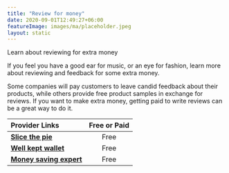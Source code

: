 ```yaml
---
title: "Review for money"
date: 2020-09-01T12:49:27+06:00
featureImage: images/ma/placeholder.jpeg
layout: static
---
```


Learn about reviewing for extra money

If you feel you have a good ear for music, or an eye for fashion, learn more about reviewing and feedback for some extra money.

Some companies will pay customers to leave candid feedback about their products, while others provide free product samples in exchange for reviews. If you want to make extra money, getting paid to write reviews can be a great way to do it.

| Provider Links      | Free or Paid  |  
| :-----------          | :--------------:      |  
| [**Slice the pie**](https://www.slicethepie.com/) | Free | 
| [**Well kept wallet**](https://wellkeptwallet.com/get-paid-to-write-reviews/) | Free | 
| [**Money saving expert**](https://www.moneysavingexpert.com/family/product-testing-sites/) | Free | 
  

<br/><br/>






